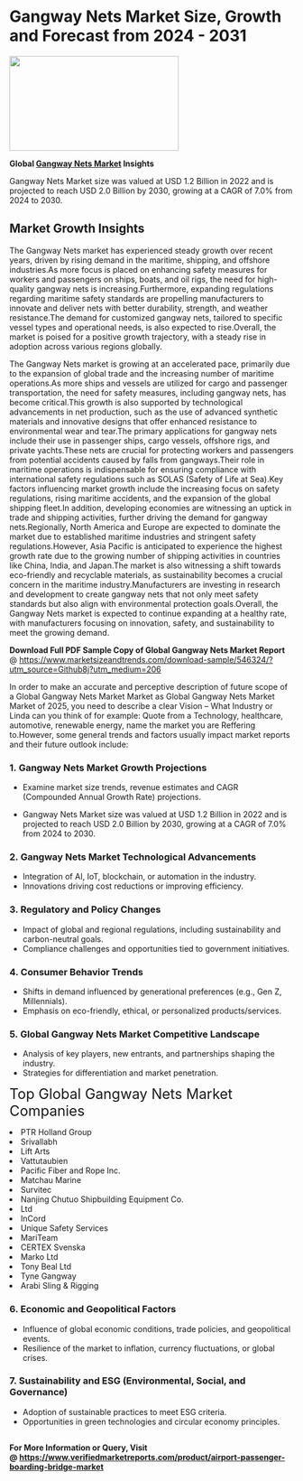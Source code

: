 <H1>Gangway Nets Market Size, Growth and Forecast from 2024 - 2031</H1><img class="aligncenter size-medium wp-image-584254" src="https://thirdeyenews.in/wp-content/uploads/2024/09/Global-Market-Research-300x168.jpeg" alt="" width="300" height="168" /><p><strong>Global&nbsp;<a href="https://www.marketsizeandtrends.com/download-sample/546324/?utm_source=Github8j?utm_medium=206">Gangway Nets Market</a> Insights</strong></p><p>Gangway Nets Market size was valued at USD 1.2 Billion in 2022 and is projected to reach USD 2.0 Billion by 2030, growing at a CAGR of 7.0% from 2024 to 2030.</p><p><h2>Market Growth Insights</h2> <p>The Gangway Nets market has experienced steady growth over recent years, driven by rising demand in the maritime, shipping, and offshore industries.As more focus is placed on enhancing safety measures for workers and passengers on ships, boats, and oil rigs, the need for high-quality gangway nets is increasing.Furthermore, expanding regulations regarding maritime safety standards are propelling manufacturers to innovate and deliver nets with better durability, strength, and weather resistance.The demand for customized gangway nets, tailored to specific vessel types and operational needs, is also expected to rise.Overall, the market is poised for a positive growth trajectory, with a steady rise in adoption across various regions globally.</p> <p>The Gangway Nets market is growing at an accelerated pace, primarily due to the expansion of global trade and the increasing number of maritime operations.As more ships and vessels are utilized for cargo and passenger transportation, the need for safety measures, including gangway nets, has become critical.This growth is also supported by technological advancements in net production, such as the use of advanced synthetic materials and innovative designs that offer enhanced resistance to environmental wear and tear.The primary applications for gangway nets include their use in passenger ships, cargo vessels, offshore rigs, and private yachts.These nets are crucial for protecting workers and passengers from potential accidents caused by falls from gangways.Their role in maritime operations is indispensable for ensuring compliance with international safety regulations such as SOLAS (Safety of Life at Sea).Key factors influencing market growth include the increasing focus on safety regulations, rising maritime accidents, and the expansion of the global shipping fleet.In addition, developing economies are witnessing an uptick in trade and shipping activities, further driving the demand for gangway nets.Regionally, North America and Europe are expected to dominate the market due to established maritime industries and stringent safety regulations.However, Asia Pacific is anticipated to experience the highest growth rate due to the growing number of shipping activities in countries like China, India, and Japan.The market is also witnessing a shift towards eco-friendly and recyclable materials, as sustainability becomes a crucial concern in the maritime industry.Manufacturers are investing in research and development to create gangway nets that not only meet safety standards but also align with environmental protection goals.Overall, the Gangway Nets market is expected to continue expanding at a healthy rate, with manufacturers focusing on innovation, safety, and sustainability to meet the growing demand.<p><span class=""><strong>Download Full PDF Sample Copy of Global Gangway Nets Market Report</strong> @ <a href="https://www.marketsizeandtrends.com/download-sample/546324/?utm_source=Github8j?utm_medium=206" target="_blank">https://www.marketsizeandtrends.com/download-sample/546324/?utm_source=Github8j?utm_medium=206</a></span></p><p>In order to make an accurate and perceptive description of future scope of a Global&nbsp;Gangway Nets Market Market as Global&nbsp;Gangway Nets Market Market of 2025, you need to describe a clear Vision &ndash; What Industry or Linda can you think of for example: Quote from a Technology, healthcare, automotive, renewable energy, name the market you are Reffering to.However, some general trends and factors usually impact market reports and their future outlook include:</p><h3>1.&nbsp;<strong>Gangway Nets Market Growth Projections</strong></h3><ul><li>Examine market size trends, revenue estimates and CAGR (Compounded Annual Growth Rate) projections.</li><li><p>Gangway Nets Market size was valued at USD 1.2 Billion in 2022 and is projected to reach USD 2.0 Billion by 2030, growing at a CAGR of 7.0% from 2024 to 2030.</p></li></ul><h3>2.&nbsp;<strong>Gangway Nets Market Technological Advancements</strong></h3><ul><li>Integration of AI, IoT, blockchain, or automation in the industry.</li><li>Innovations driving cost reductions or improving efficiency.</li></ul><h3>3.&nbsp;<strong>Regulatory and Policy Changes</strong></h3><ul><li>Impact of global and regional regulations, including sustainability and carbon-neutral goals.</li><li>Compliance challenges and opportunities tied to government initiatives.</li></ul><h3>4.&nbsp;<strong>Consumer Behavior Trends</strong></h3><ul><li>Shifts in demand influenced by generational preferences (e.g., Gen Z, Millennials).</li><li>Emphasis on eco-friendly, ethical, or personalized products/services.</li></ul><h3>5.&nbsp;<strong>Global Gangway Nets Market Competitive Landscape</strong></h3><ul><li>Analysis of key players, new entrants, and partnerships shaping the industry.</li><li>Strategies for differentiation and market penetration.</li></ul><p data-pm-slice="1 1 []"><span style="color: inherit; font-family: inherit; font-size: 25px;">Top Global Gangway Nets Market Companies</span></p><div class="" data-test-id=""><p><li>PTR Holland Group</li><li> Srivallabh</li><li> Lift Arts</li><li> Vattutaubien</li><li> Pacific Fiber and Rope Inc.</li><li> Matchau Marine</li><li> Survitec</li><li> Nanjing Chutuo Shipbuilding Equipment Co.</li><li> Ltd</li><li> InCord</li><li> Unique Safety Services</li><li> MariTeam</li><li> CERTEX Svenska</li><li> Marko Ltd</li><li> Tony Beal Ltd</li><li> Tyne Gangway</li><li> Arabi Sling & Rigging</li></p></div><h3>6.&nbsp;<strong>Economic and Geopolitical Factors</strong></h3><ul><li>Influence of global economic conditions, trade policies, and geopolitical events.</li><li>Resilience of the market to inflation, currency fluctuations, or global crises.</li></ul><h3>7.&nbsp;<strong>Sustainability and ESG (Environmental, Social, and Governance)</strong></h3><ul><li>Adoption of sustainable practices to meet ESG criteria.</li><li>Opportunities in green technologies and circular economy principles.</li></ul><h2><strong style="font-size: 14px;">For More Information or Query, Visit @&nbsp;</strong><a style="background-color: #ffffff; font-size: 14px;" href="https://www.marketsizeandtrends.com/report/gangway-nets-market/" target="_blank">https://www.verifiedmarketreports.com/product/airport-passenger-boarding-bridge-market</a></h2>
